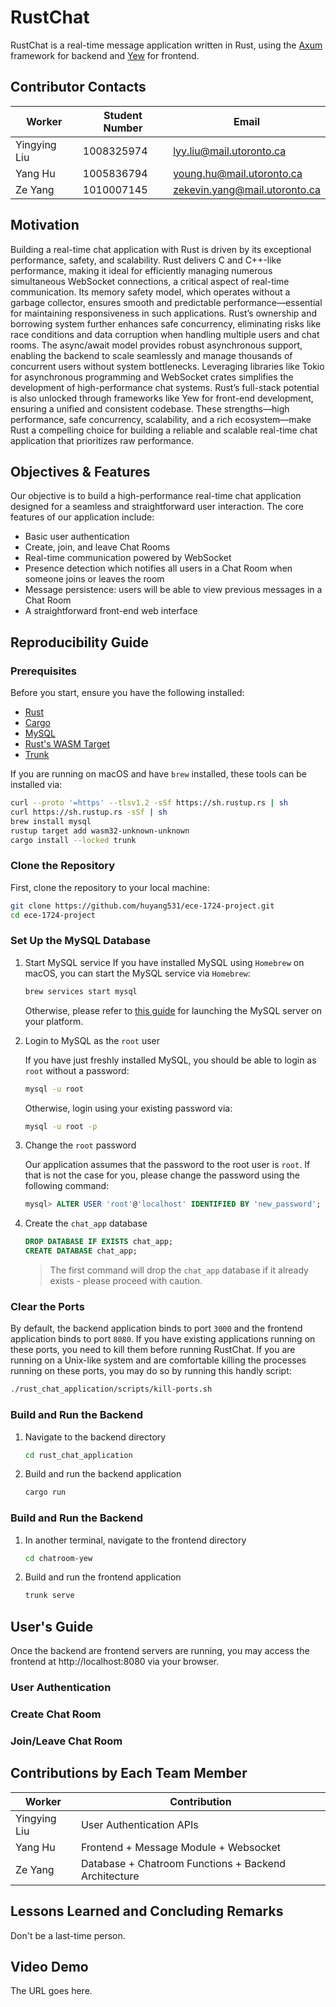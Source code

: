 # RustChat

RustChat is a real-time message application written in Rust, using the [Axum](https://github.com/tokio-rs/axum) framework for backend and [Yew](https://yew.rs/) for frontend.

## Contributor Contacts 
|Worker | Student Number| Email|
|-------------|---------------|---------------|
|Yingying Liu |  1008325974   |lyy.liu@mail.utoronto.ca|
|Yang Hu       | 1005836794     | young.hu@mail.utoronto.ca|
|Ze Yang       | 1010007145   |zekevin.yang@mail.utoronto.ca|

## Motivation
Building a real-time chat application with Rust is driven by its exceptional performance, safety, and scalability.
Rust delivers C and C++-like performance, making it ideal for efficiently managing numerous simultaneous WebSocket connections, a critical aspect of real-time communication.
Its memory safety model, which operates without a garbage collector, ensures smooth and predictable performance—essential for maintaining responsiveness in such applications.
Rust’s ownership and borrowing system further enhances safe concurrency, eliminating risks like race conditions and data corruption when handling multiple users and chat rooms.
The async/await model provides robust asynchronous support, enabling the backend to scale seamlessly and manage thousands of concurrent users without system bottlenecks.
Leveraging libraries like Tokio for asynchronous programming and WebSocket crates simplifies the development of high-performance chat systems.
Rust’s full-stack potential is also unlocked through frameworks like Yew for front-end development, ensuring a unified and consistent codebase.
These strengths—high performance, safe concurrency, scalability, and a rich ecosystem—make Rust a compelling choice for building a reliable and scalable real-time chat application that prioritizes raw performance.
 
## Objectives & Features

Our objective is to build a high-performance real-time chat application designed for a seamless and straightforward user interaction.
The core features of our application include:

- Basic user authentication
- Create, join, and leave Chat Rooms
- Real-time communication powered by WebSocket
- Presence detection which notifies all users in a Chat Room when someone joins or leaves the room
- Message persistence: users will be able to view previous messages in a Chat Room
- A straightforward front-end web interface

## Reproducibility Guide

### Prerequisites

Before you start, ensure you have the following installed:

- [Rust](https://www.rust-lang.org/tools/install)
- [Cargo](https://doc.rust-lang.org/cargo/getting-started/installation.html)
- [MySQL](https://dev.mysql.com/downloads/mysql/)
- [Rust's WASM Target](https://doc.rust-lang.org/rustc/platform-support/wasm32-unknown-unknown.html)
- [Trunk](https://trunkrs.dev/)

If you are running on macOS and have `brew` installed, these tools can be installed via:

```sh
curl --proto '=https' --tlsv1.2 -sSf https://sh.rustup.rs | sh
curl https://sh.rustup.rs -sSf | sh
brew install mysql
rustup target add wasm32-unknown-unknown
cargo install --locked trunk
```

### Clone the Repository

First, clone the repository to your local machine:

```sh
git clone https://github.com/huyang531/ece-1724-project.git
cd ece-1724-project
```

### Set Up the MySQL Database

1. Start MySQL service
    If you have installed MySQL using `Homebrew` on macOS, you can start the MySQL service via `Homebrew`:
   
    ```sh
    brew services start mysql
    ```
   
    Otherwise, please refer to [this guide](https://phoenixnap.com/kb/start-mysql-server) for launching the MySQL server on your platform.

1. Login to MySQL as the `root` user
   
    If you have just freshly installed MySQL, you should be able to login as `root` without a password:

    ```sh
    mysql -u root
    ```

    Otherwise, login using your existing password via:

    ```sh
    mysql -u root -p
    ```

1. Change the `root` password

    Our application assumes that the password to the root user is `root`.
    If that is not the case for you, please change the password using the following command:
    
    ```sql
    mysql> ALTER USER 'root'@'localhost' IDENTIFIED BY 'new_password';
    ```

1. Create the `chat_app` database

    ```sql
    DROP DATABASE IF EXISTS chat_app;
    CREATE DATABASE chat_app;
    ```
    > The first command will drop the `chat_app` database if it already exists - please proceed with caution.

### Clear the Ports

By default, the backend application binds to port `3000` and the frontend application binds to port `8080`.
If you have existing applications running on these ports, you need to kill them before running RustChat.
If you are running on a Unix-like system and are comfortable killing the processes running on these ports, you may do so by running this handly script:

```sh
./rust_chat_application/scripts/kill-ports.sh
```

### Build and Run the Backend

1. Navigate to the backend directory

    ```sh
    cd rust_chat_application
    ```

1. Build and run the backend application
   
    ```sh
    cargo run
    ```

### Build and Run the Backend

1. In another terminal, navigate to the frontend directory

    ```sh
    cd chatroom-yew
    ```

1. Build and run the frontend application

    ```sh
    trunk serve
    ```

## User's Guide

Once the backend are frontend servers are running, you may access the frontend at http://localhost:8080 via your browser.

### User Authentication

### Create Chat Room

### Join/Leave Chat Room


## Contributions by Each Team Member
|Worker | Contribution|
|-------------|---------------------|
|Yingying Liu |User Authentication APIs|
|Yang Hu|Frontend + Message Module + Websocket|
|Ze Yang |Database + Chatroom Functions + Backend Architecture|

## Lessons Learned and Concluding Remarks
Don't be a last-time person.

## Video Demo
The URL goes here.
